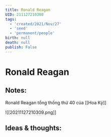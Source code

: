 ```yaml
---
title: Ronald Reagan
UID: 211127210308
tags:
  - 'created/2021/Nov/27'
  - 'seed'
  - 'permanent/people'
birth: null
death: null
publish: False
---
```

# Ronald Reagan

## Notes:
Ronald Reagan tổng thống thứ 40 của [[Hoa Kỳ]]

![[20211127210309.png]]

## Ideas & thoughts:

